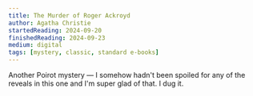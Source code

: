 ```yaml
---
title: The Murder of Roger Ackroyd
author: Agatha Christie
startedReading: 2024-09-20
finishedReading: 2024-09-23
medium: digital
tags: [mystery, classic, standard e-books]
---
```


Another Poirot mystery — I somehow hadn't been spoiled for any of the reveals in this one and I'm super glad of that. I dug it.
